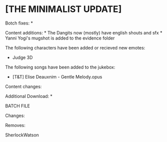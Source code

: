 # [THE MINIMALIST UPDATE]

Botch fixes:
   * 

Content additions:
    * The Dangits now (mostly) have english shouts and sfx
    * Yanni Yogi's mugshot is added to the evidence folder

The following characters have been added or recieved new emotes:
   * Judge 3D

The following songs have been added to the jukebox:
   * [T&T] Elise Deauxnim - Gentle Melody.opus

Content changes:



Additional Download:
  * 
 
BATCH FILE

  
Changes:

Removes:

   SherlockWatson

